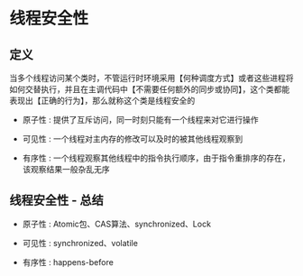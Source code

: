 # 线程安全性

## 定义

当多个线程访问某个类时，不管运行时环境采用【何种调度方式】或者这些进程将如何交替执行，并且在主调代码中【不需要任何额外的同步或协同】，这个类都能表现出【正确的行为】，那么就称这个类是线程安全的

* 原子性 : 提供了互斥访问，同一时刻只能有一个线程来对它进行操作

* 可见性 : 一个线程对主内存的修改可以及时的被其他线程观察到

* 有序性 : 一个线程观察其他线程中的指令执行顺序，由于指令重排序的存在，该观察结果一般杂乱无序


## 线程安全性 - 总结

* 原子性 : Atomic包、CAS算法、synchronized、Lock

* 可见性 : synchronized、volatile

* 有序性 : happens-before